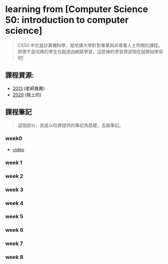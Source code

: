 # learning from [Computer Science 50: introduction to computer science]
> CS50 中文是計算機科學，是哈佛大學針對專業與非專業人士所開的課程。即使不是哈佛的學生也能透過網路學習，這麼棒的學習資源現在就開始學習吧!

## 課程資源:
- [2013](http://cs50.tv/2013/fall/) (老師推薦)
- [2020](https://cs50.harvard.edu/x/2020/) (我上的)

## 課程筆記
> 這個部分，我是以哈佛提供的筆記為基礎，去做筆記。

### week0
- [video](https://youtu.be/jjqgP9dpD1k)

### week 1

### week 2

### week 3

### week 4

### week 5

### week 6

### week 7

### week 8

